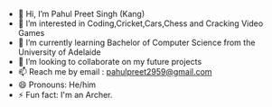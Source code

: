- 👋 Hi, I’m Pahul Preet Singh (Kang)
- 👀 I’m interested in Coding,Cricket,Cars,Chess and Cracking Video Games
- 🌱 I’m currently learning Bachelor of Computer Science from the University of Adelaide
- 💞️ I’m looking to collaborate on my future projects
- 📫 Reach me by email : pahulpreet2959@gmail.com
- 😄 Pronouns: He/him
- ⚡ Fun fact: I'm an Archer.

<!---
kangpahul9/kangpahul9 is a ✨ special ✨ repository because its `README.md` (this file) appears on your GitHub profile.
You can click the Preview link to take a look at your changes.
--->
